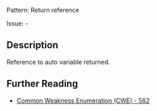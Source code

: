 Pattern: Return reference

Issue: -

## Description

Reference to auto variable returned.

## Further Reading

* [Common Weakness Enumeration (CWE) - 562](https://cwe.mitre.org/data/definitions/562.html)
